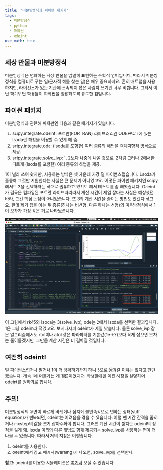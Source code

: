 ```yaml
---
title: "미분방정식과 파이썬 패키지"
tags:
  - 미분방정식
  - python
  - 파이썬
  - odeint
use_math: true
---
```


## 세상 만물과 미분방정식

미분방정식은 변화하는 세상 만물을 엄밀히 표현하는 수학적 언어입니다. 따라서 미분방정식을 컴퓨터로 푸는 일(근사적 해를 찾는 일)은 매우 중요하지요. 흔히 매트랩을 사용하지만, 라이선스가 있는 기관에 소속되지 않은 사람이 쓰기엔 너무 비쌉니다. 그래서 이번 학기부턴 학생들이 파이썬을 활용하도록 유도할 참입니다.

## 파이썬 패키지

미분방정식과 관련해 파이썬엔 다음과 같은 패키지가 있습니다.

1. scipy.integrate.odeint: 포트란(FORTRAN) 라이브러리인 ODEPACT에 있는 lsoda란 해법을 이용할 수 있게 해 줌.
2. scipy.integrate.ode: (lsoda를 포함한) 여러 종류의 해법을 객체지향적 방식으로 제공.
3. scipy.integrate.solve_ivp: 1, 2보다 나중에 나온 것으로, 2처럼 그러나 2에서완 다르게 (lsoda를 포함한) 여러 종류의 해법을 제공.

1이 널리 쓰여 왔지만, 사용하는 방식은 셋 가운데 가장 덜 파이썬스럽습니다. Lsoda가 훌륭해 그것만 지원한다는 사실은 큰 문제가 아니었고요. 어떻든 파이썬 패키지인 scipy에서도 3을 선택하라는 식으로 권유하고 있기도 해서 테스트를 좀 해봤습니다. Odeint가 결국은 컴파일된 포트란 라이브러리라서 계산 시간이 제일 짧다는 사실은 예상했던 바라, 그건 핵심 논점이 아니었습니다. 또 3의 계산 시간을 줄이는 방법도 있겠다 싶고요. 한데 제가 답을 아는 두 종류(하나는 비선형, 다른 하나는 선형)의 미분방정식에서 1이 오차가 가장 작은 거로 나타났습니다.

![](/assets/images/Ode_python.png)

이 그림에서 rk45와 lsoda는 3(solve_ivp), ode는 2에서 lsoda를 선택한 결과입니다. 1은 그냥 odeint라 적었고요. 보시다시피 odeint가 제일 낫습니다. 물론 solve_ivp 같은 알고리즘에서도 rtol이나 atol 같은 파라미터를 기본값(1e-6?)보다 작게 잡으면 오차는 줄어들겠지만, 그만큼 계산 시간은 더 길어질 것입니다.

## 여전히 odeint!

덜 파이썬스럽거나 말거나 1이 더 정확하기까지 하니 3으로 옮겨갈 이유는 없다고 판단했습니다. 계속 1에 머물자는 게 결론이었지요. 학생들에겐 이런 사정을 설명하며 odeint를 권하기로 합니다.

## 주의!

미분방정식의 우변이 빠르게 바뀌거나 심지어 불연속적으로 변하는 상태(stiff equation)가 반복되면, odeint는 어려움을 겪을 수 있습니다. 이럴 땐 시간 간격을 좁히거나 mxstep의 값을 크게 잡아주어야 합니다. 그러면 계산 시간이 짧다는 odeint의 장점을 잃게 돼, lsoda 이외의 다른 해법도 함께 제공되는 solve_ivp를 사용하는 편이 더 나을 수 있습니다. 따라서 저의 지침은 이렇습니다.

1) odeint를 사용한다.
2) odeint에서 경고 메시지(warning)가 나오면, solve_ivp를 선택한다.

**참고:** odeint를 이용한 시뮬레이션은 [여기서](https://twy80-toys-home-3xaua9.streamlit.app/Differential_Eq) 보실 수 있습니다.

